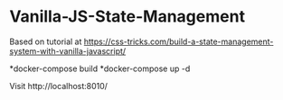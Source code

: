 # Vanilla-JS-State-Management
Based on tutorial at https://css-tricks.com/build-a-state-management-system-with-vanilla-javascript/

*docker-compose build
*docker-compose up -d

Visit http://localhost:8010/
